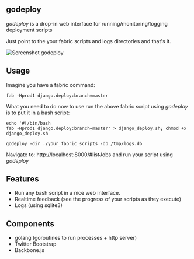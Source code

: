 godeploy
--------

*godeploy* is a drop-in web interface for running/monitoring/logging deployment scripts

Just point to the your fabric scripts and logs directories and that's it.

![Screenshot godeploy](https://raw.github.com/gymglish/godeploy/master/static/screenshot_godeploy.png)

Usage
-----

Imagine you have a fabric command:

	fab -Hprod1 django.deploy:branch=master

What you need to do now to use run the above fabric script using *godeploy* is to put it in a bash script:

	echo '#!/bin/bash
	fab -Hprod1 django.deploy:branch=master' > django_deploy.sh; chmod +x django_deploy.sh

	godeploy -dir ./your_fabric_scripts -db /tmp/logs.db

Navigate to: http://localhost:8000/#listJobs and run your script using *godeploy*

Features
--------

- Run any bash script in a nice web interface.
- Realtime feedback (see the progress of your scripts as they execute)
- Logs (using sqlite3)

Components
----------

- golang (goroutines to run processes + http server)
- Twitter Bootstrap
- Backbone.js

